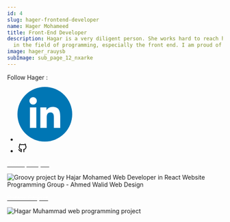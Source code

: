 ```yaml
---
id: 4
slug: hager-frontend-developer
name: Hager Mohameed
title: Front-End Developer
description: Hagar is a very diligent person. She works hard to reach her dream
  in the field of programming, especially the front end. I am proud of her...
image: hager_rauysb
subImage: sub_page_12_nxarke
---
```

<p style="
    margin: 0;
">Follow Hager :</p>
<ul class="social-icon justify-content-center d-flex justify-content-lg-start"><li><a href="https://www.linkedin.com/in/hagar-mohamed-325344234/" target="_blank" rel="nofollow noopener noreferrer" aria-label="linkedIn" data-v-43922166=""><svg id="linkedIn" enable-background="new 0 0 128 128" height="128px" version="1.1" viewBox="0 0 128 128" width="128px" xml:space="preserve" xmlns="http://www.w3.org/2000/svg" xmlns:xlink="http://www.w3.org/1999/xlink" class="h-10 w-10" data-v-43922166=""><g><circle cx="64" cy="64" fill="#0076B4" r="64"></circle></g><g><path d="M44.119,95.934H29.184V47.93h14.935V95.934z M36.656,41.371c-4.792,0-8.656-3.876-8.656-8.653   c0-4.775,3.864-8.652,8.656-8.652c4.771,0,8.646,3.876,8.646,8.652C45.303,37.495,41.428,41.371,36.656,41.371z M100,95.934H85.081   V72.59c0-5.566-0.097-12.728-7.752-12.728c-7.765,0-8.948,6.065-8.948,12.33v23.742H53.479V47.93H67.78v6.562h0.204   c1.99-3.774,6.857-7.753,14.117-7.753c15.105,0,17.897,9.939,17.897,22.868L100,95.934L100,95.934z" fill="#FFFFFF"></path></g></svg></a></li><li><a href="https://github.com/jomohamed" target="_blank" rel="nofollow noopener noreferrer" aria-label="github" data-v-43922166=""><svg xmlns="http://www.w3.org/2000/svg" class="icon icon-tabler icon-tabler-brand-github" width="24" height="24" viewBox="0 0 24 24" stroke-width="2" stroke="currentColor" fill="none" stroke-linecap="round" stroke-linejoin="round"> <path stroke="none" d="M0 0h24v24H0z" fill="none"/> <path d="M9 19c-4.3 1.4 -4.3 -2.5 -6 -3m12 5v-3.5c0 -1 .1 -1.4 -.5 -2c2.8 -.3 5.5 -1.4 5.5 -6a4.6 4.6 0 0 0 -1.3 -3.2a4.2 4.2 0 0 0 -.1 -3.2s-1.1 -.3 -3.5 1.3a12.3 12.3 0 0 0 -6.2 0c-2.4 -1.6 -3.5 -1.3 -3.5 -1.3a4.2 4.2 0 0 0 -.1 3.2a4.6 4.6 0 0 0 -1.3 3.2c0 4.6 2.7 5.7 5.5 6c-.6 .6 -.6 1.2 -.5 2v3.5" /> </svg></a></li></ul> 

<a target="_blank"  href="https://jomohamed.github.io/Groovy_TaskTwo/" class="rbt-btn btn-gradient hover-icon-reverse"><span class="icon-reverse-wrapper"><span style="color: white; ">Groovy Project</span></span></a>

![Groovy project by Hajar Mohamed Web Developer in React Website Programming Group - Ahmed Walid Web Design](https://res.cloudinary.com/drcfigqqr/image/upload/v1689014146/Screenshot_67_nnakau.webp "Groovy project by Hajar Mohamed Web Developer in React Website Programming Group")

<a target="_blank"  href="https://jomohamed.github.io/Template_1/" class="rbt-btn btn-gradient hover-icon-reverse"><span class="icon-reverse-wrapper"><span style="color: white; ">Bemax Project</span></span></a>

![Hagar Muhammad web programming project](https://res.cloudinary.com/drcfigqqr/image/upload/v1689014146/demo-bemax-design_a0lu80.webp "Hagar Muhammad web programming project")